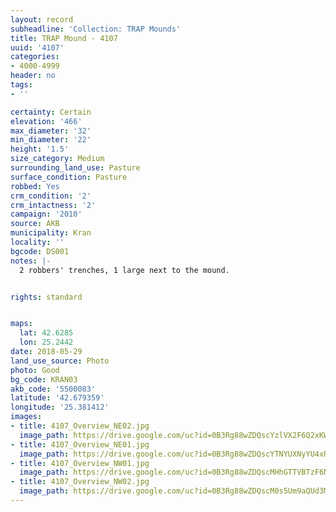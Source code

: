 ```yaml
---
layout: record
subheadline: 'Collection: TRAP Mounds'
title: TRAP Mound - 4107
uuid: '4107'
categories:
- 4000-4999
header: no
tags:
- ''

certainty: Certain
elevation: '466'
max_diameter: '32'
min_diameter: '22'
height: '1.5'
size_category: Medium
surrounding_land_use: Pasture
surface_condition: Pasture
robbed: Yes
crm_condition: '2'
crm_intactness: '2'
campaign: '2010'
source: AKB
municipality: Kran
locality: ''
bgcode: DS001
notes: |-
  2 robbers' trenches, 1 large next to the mound.


rights: standard


maps:
  lat: 42.6285
  lon: 25.2442
date: 2018-05-29
land_use_source: Photo
photo: Good
bg_code: KRAN03
akb_code: '5500083'
latitude: '42.679359'
longitude: '25.381412'
images:
- title: 4107_Overview_NE02.jpg
  image_path: https://drive.google.com/uc?id=0B3Rg88wZDQscYzlVX2F6Q2xKWW8
- title: 4107_Overview_NE01.jpg
  image_path: https://drive.google.com/uc?id=0B3Rg88wZDQscYTNYUXNyYU4xR2s
- title: 4107_Overview_NW01.jpg
  image_path: https://drive.google.com/uc?id=0B3Rg88wZDQscMHhGTTVBTzF6NDQ
- title: 4107_Overview_NW02.jpg
  image_path: https://drive.google.com/uc?id=0B3Rg88wZDQscM0s5Um9aQUd3MW8
---
```

